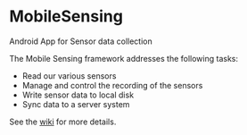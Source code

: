 MobileSensing
=============

Android App for Sensor data collection

The Mobile Sensing framework addresses the following tasks:

* Read our various sensors
* Manage and control the recording of the sensors
* Write sensor data to local disk
* Sync data to a server system

See the [wiki](https://github.com/HeinrichHartmann/MobileSensing/wiki/_pages) for more details.

